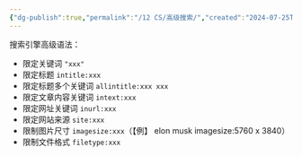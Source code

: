 ```yaml
---
{"dg-publish":true,"permalink":"/12 CS/高级搜索/","created":"2024-07-25T11:41:32.000+08:00","updated":"2024-09-09T10:26:18.184+08:00"}
---
```


搜索引擎高级语法：
- 限定关键词 `"xxx"`
- 限定标题 `intitle:xxx`
- 限定标题多个关键词 `allintitle:xxx xxx`
- 限定文章内容关键词 `intext:xxx`
- 限定网址关键词 `inurl:xxx`
- 限定网站来源 `site:xxx`
- 限制图片尺寸 `imagesize:xxx`（【例】 elon musk imagesize:5760 x 3840）
- 限制文件格式 `filetype:xxx`